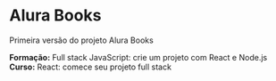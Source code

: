 # Alura Books
Primeira versão do projeto Alura Books

**Formação:** Full stack JavaScript: crie um projeto com React e Node.js
**Curso:** React: comece seu projeto full stack